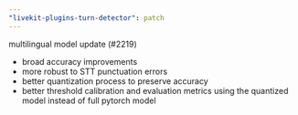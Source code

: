 ```yaml
---
"livekit-plugins-turn-detector": patch
---
```


multilingual model update (#2219)
- broad accuracy improvements
- more robust to STT punctuation errors
- better quantization process to preserve accuracy
- better threshold calibration and evaluation metrics using the quantized model instead of full pytorch model
